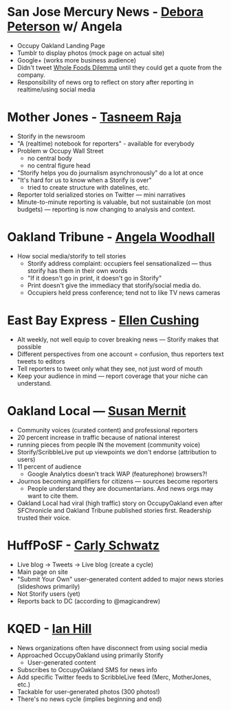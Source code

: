 # San Jose Mercury News - [Debora Peterson](http://twitter.com/#!/deborapeterson)  w/ Angela
  * Occupy Oakland Landing Page
  * Tumblr to display photos (mock page on actual site)
  * Google+ (works more business audience)
  * Didn't tweet [Whole Foods Dilemma](http://www.ktvu.com/news/news/local/protesters-target-downtown-oakland-bank-branches/nFTCW/) until they could get a quote from the company.
  * Responsibility of news org to reflect on story after reporting in realtime/using social media

# Mother Jones - [Tasneem Raja](http://twitter.com/#!/tasneemraja)
  * Storify in the newsroom
  * "A (realtime) notebook for reporters" - available for everybody
  * Problem w Occupy Wall Street
    * no central body
    * no central figure head
  * "Storify helps you do journalism asynchronously"
    do a lot at once
  * "It's hard for us to know when a Storify is over"
    * tried to create structure with datelines, etc.
  * Reporter told serialized stories on Twitter — mini narratives
  * Minute-to-minute reporting is valuable, but not sustainable (on most budgets) — reporting is now changing to analysis and context. 

# Oakland Tribune - [Angela Woodhall](http://twitter.com/#!/angelawoodall)
  * How social media/storify to tell stories
    * Storify address complaint: occupiers feel sensationalized — thus storify has them in their own words
    * "If it doesn't go in print, it doesn't go in Storify"
    * Print doesn't give the immediacy that storify/social media do.
    * Occupiers held press conference; tend not to like TV news cameras
    
# East Bay Express - [Ellen Cushing](http://twitter.com/#!/elcush)
  * Alt weekly, not well equip to cover breaking news — Storify makes that possible
  * Different perspectives from one account = confusion, thus reporters text tweets to editors
  * Tell reporters to tweet only what they see, not just word of mouth
  * Keep your audience in mind — report coverage that your niche can understand.
  
# Oakland Local — [Susan Mernit](http://twitter.com/#!/susanmernit)
  * Community voices (curated content) and professional reporters
  * 20 percent increase in traffic because of national interest
  * running pieces from people IN the movement (community voice)
  * Storify/ScribbleLive put up viewpoints we don't endorse (attribution to users)
  * 11 percent of audience 
    * Google Analytics doesn't track WAP (featurephone) browsers?!
  * Journos becoming amplifiers for citizens — sources become reporters
    * People understand they are documentarians. And news orgs may want to cite them.
  * Oakland Local had viral (high traffic) story on OccupyOakland even after SFChronicle and Oakland Tribune published stories first. Readership trusted their voice. 

# HuffPoSF - [Carly Schwatz](http://twitter.com/#!/carlicita)
  * Live blog -> Tweets -> Live blog (create a cycle)
  * Main page on site
  * "Submit Your Own" user-generated content added to major news stories (slideshows primarily)
  * Not Storify users (yet)
  * Reports back to DC (according to @magicandrew)
  
# KQED - [Ian Hill](http://twitter.com/#!/ianhillmedia)
  * News organizations often have disconnect from using social media
  * Approached OccupyOakland using primarily Storify
    * User-generated content
  * Subscribes to OccupyOakland SMS for news info
  * Add specific Twitter feeds to ScribbleLive feed (Merc, MotherJones, etc.)
  * Tackable for user-generated photos (300 photos!)
  * There's no news cycle (implies beginning and end)
  
  
